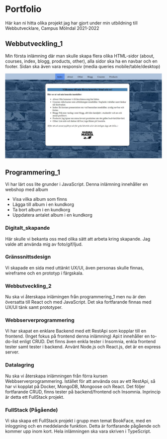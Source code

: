 # Portfolio

Här kan ni hitta olika projekt jag har gjort under min utbildning till Webbutvecklare, Campus Mölndal 2021-2022

## Webbutveckling_1

Min första inlämning där man skulle skapa flera olika HTML-sidor (about, courses, index, blogg, products, other), alla
sidor ska ha en navbar och en footer. Sidan ska även vara responsiv (media queries mobile/table/desktop)

![<img src="./image/webbutveckling1.JPG" height="500" width="1000"/>](./images/webbutveckling1.JPG)
## Programmering_1

Vi har lärt oss lite grunder i JavaScript. Denna inlämning innehåller en webshop med album

* Visa vilka album som finns
* Lägga till album i en kundkorg
* Ta bort album i en kundkorg
* Uppdatera antalet album i en kundkorg

### Digitalt_skapande

Här skulle vi bekanta oss med olika sätt att arbeta kring skapande. Jag valde att använda mig av foto/gif/ljud.

### Gränssnittsdesign

Vi skapade en sida med uttänkt UX/UI, även personas skulle finnas, wireframe och en prototyp i färgskala.

### Webbutveckling_2

Nu ska vi återskapa inlämingen från programmering_1 men nu är den översatta till React och med JavaScript. Det ska
fortfarande finnas med UX/UI tänk samt prototyper.

### Webbserverprogrammering

Vi har skapat en enklare Backend med ett RestApi som kopplar till en frontend. (Inget fokus på frontend denna inlämning)
Api:t innehåller en to-do-list enligt CRUD. Det finns även enkla tester i Insomnia, enkla frontend tester samt tester i
backend. Använt Node.js och React.js, det är en express server.

### Datalagring

Nu ska vi återskapa inlämningen från förra kursen Webbserverprogrammering. Istället för att använda oss av ett RestApi,
så har vi kopplat på Docker, MongoDB, Mongoose och React. Det följer fortfarande CRUD, finns tester på backend/frontend
och Insomnia. Inprincip är detta ett FullStack projekt.

### FullStack (Pågående)

Vi ska skapa ett FullStack projekt i grupp men temat BookFace, med en inloggning och en meddelande funktion. Detta är
fortfarande pågående och kommer upp inom kort. Hela inlämningen ska vara skriven i TypeScript.
